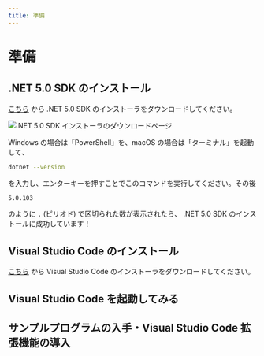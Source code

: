 ```yaml
---
title: 準備
---
```


# 準備

## <span class="word">.NET 5.0 SDK</span> の<span class="word">インストール</span>

<!-- TODO: .NET 5.0 SDK の導入手順をもっと丁寧に説明する -->

[こちら](https://dotnet.microsoft.com/download/dotnet/5.0) から .NET 5.0 SDK のインストーラをダウンロードしてください。

![.NET 5.0 SDK インストーラのダウンロードページ](images/dotnet5-dl.png)

Windows の場合は「PowerShell」を、macOS の場合は「ターミナル」を起動して、

```bash
dotnet --version
```

を入力し、エンターキーを押すことでこのコマンドを実行してください。その後

```bash
5.0.103
```

のように `.` (ピリオド) で区切られた数が表示されたら、 .NET 5.0 SDK のインストールに成功しています！

## <span class="word">Visual Studio Code</span> の<span class="word">インストール</span>

[こちら](https://code.visualstudio.com/download) から Visual Studio Code のインストーラをダウンロードしてください。

<!-- スクリーンショットを貼る -->

## <span class="word">Visual Studio Code</span> を<span class="word">起動してみる</span>

<!-- スクリーンショットを貼る -->

## <span class="word">サンプルプログラム</span>の<span class="word">入手</span>・<span class="word">Visual Studio Code</span> <span class="word">拡張機能</span>の<span class="word">導入</span>

<!-- [こちら](...) からサンプルプログラムを入手してください -->
